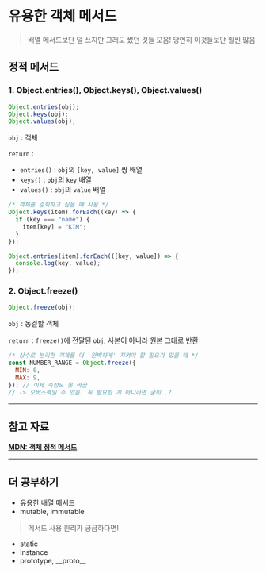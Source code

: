 # 유용한 객체 메서드

> 배열 메서드보단 덜 쓰지만 그래도 썼던 것들 모음! 당연히 이것들보단 훨씬 많음

## 정적 메서드

### 1. Object.entries(), Object.keys(), Object.values()

```js
Object.entries(obj);
Object.keys(obj);
Object.values(obj);
```

`obj` : 객체

`return` :

- `entries()` : `obj`의 `[key, value]` 쌍 배열
- `keys()` : `obj`의 `key` 배열
- `values()` : `obj`의 `value` 배열

```js
/* 객체를 순회하고 싶을 때 사용 */
Object.keys(item).forEach((key) => {
  if (key === "name") {
    item[key] = "KIM";
  }
});

Object.entries(item).forEach(([key, value]) => {
  console.log(key, value);
});
```

### 2. Object.freeze()

```js
Object.freeze(obj);
```

`obj` : 동결할 객체

`return` : `freeze()`에 전달된 `obj`, 사본이 아니라 원본 그대로 반환

```js
/* 상수로 분리한 객체를 더 '완벽하게' 지켜야 할 필요가 있을 때 */
const NUMBER_RANGE = Object.freeze({
  MIN: 0,
  MAX: 9,
}); // 이제 속성도 못 바꿈
// -> 오버스펙일 수 있음. 꼭 필요한 게 아니라면 굳이..?
```

---

## 참고 자료

[**MDN: 객체 정적 메서드**](https://developer.mozilla.org/ko/docs/Web/JavaScript/Reference/Global_Objects/Object#%EC%A0%95%EC%A0%81_%EB%A9%94%EC%84%9C%EB%93%9C)

---

## 더 공부하기

- 유용한 배열 메서드
- mutable, immutable

> 메서드 사용 원리가 궁금하다면!

- static
- instance
- prototype, \_\_proto\_\_
